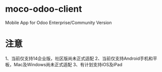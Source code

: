 # moco-odoo-client
Mobile App for Odoo Enterprise/Community Version

# 注意
1、当前仅支持14企业版，社区版尚未正式适配
2、当前仅支持Android手机和平板，Mac及Windows尚未正式适配
3、有计划支持iOS及iPad
